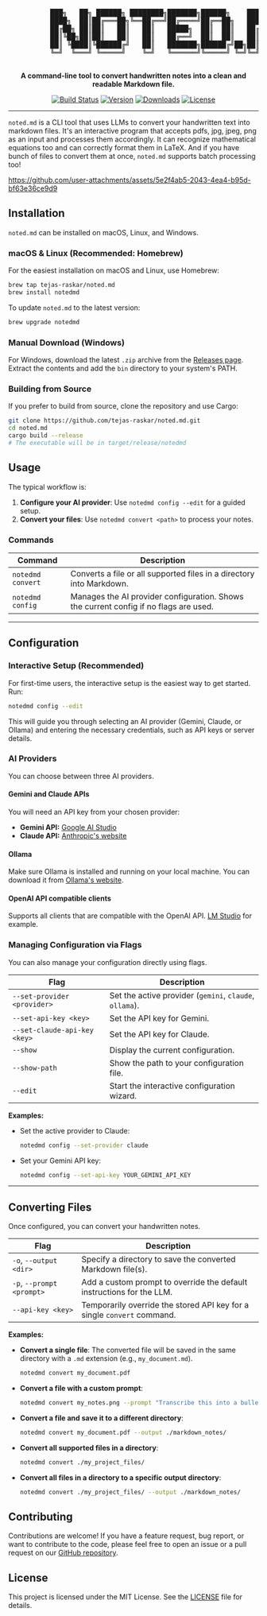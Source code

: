 <div align="center">
  <pre>
          ███╗   ██╗ ██████╗ ████████╗███████╗██████╗    ███╗   ███╗██████╗
          ████╗  ██║██╔═══██╗╚══██╔══╝██╔════╝██╔══██╗   ████╗ ████║██╔══██╗
          ██╔██╗ ██║██║   ██║   ██║   █████╗  ██║  ██║   ██╔████╔██║██║  ██║
          ██║╚██╗██║██║   ██║   ██║   ██╔══╝  ██║  ██║   ██║╚██╔╝██║██║  ██║
          ██║ ╚████║╚██████╔╝   ██║   ███████╗██████╔╝██╗██║ ╚═╝ ██║██████╔╝
          ╚═╝  ╚═══╝ ╚═════╝    ╚═╝   ╚══════╝╚═════╝ ╚═╝╚═╝     ╚═╝╚═════╝
  </pre>
</div>

<p align="center">
  <strong>A command-line tool to convert handwritten notes into a clean and readable Markdown file.</strong>
</p>

<p align="center">
  <a href="https://github.com/tejas-raskar/noted.md/actions"><img src="https://github.com/tejas-raskar/noted.md/actions/workflows/release.yml/badge.svg" alt="Build Status"></a>
  <a href="http://github.com/tejas-raskar/noted.md/releases"><img src="https://img.shields.io/github/v/tag/tejas-raskar/noted.md" alt="Version"></a>
  <a href="http://github.com/tejas-raskar/noted.md/releases"><img src="https://img.shields.io/github/downloads/tejas-raskar/noted.md/total?color=red" alt="Downloads"></a>
  <a href="https://github.com/tejas-raskar/noted.md/blob/main/LICENSE"><img src="https://img.shields.io/badge/license-MIT-blue.svg" alt="License"></a>
</p>

---

`noted.md` is a CLI tool that uses LLMs to convert your handwritten text into markdown files. It's an interactive program that accepts pdfs, jpg, jpeg, png as an input and processes them accordingly. It can recognize mathematical equations too and can correctly format them in LaTeX. And if you have bunch of files to convert them at once, `noted.md` supports batch processing too!


https://github.com/user-attachments/assets/5e2f4ab5-2043-4ea4-b95d-bf63e36ce9d9


## Installation

`noted.md` can be installed on macOS, Linux, and Windows.

### macOS & Linux (Recommended: Homebrew)

For the easiest installation on macOS and Linux, use Homebrew:

```bash
brew tap tejas-raskar/noted.md
brew install notedmd
```

To update `noted.md` to the latest version:

```bash
brew upgrade notedmd
```

### Manual Download (Windows)

For Windows, download the latest `.zip` archive from the [Releases page](https://github.com/tejas-raskar/noted.md/releases/latest). Extract the contents and add the `bin` directory to your system's PATH.

### Building from Source

If you prefer to build from source, clone the repository and use Cargo:

```bash
git clone https://github.com/tejas-raskar/noted.md.git
cd noted.md
cargo build --release
# The executable will be in target/release/notedmd
```

## Usage

The typical workflow is:
1.  **Configure your AI provider**: Use `notedmd config --edit` for a guided setup.
2.  **Convert your files**: Use `notedmd convert <path>` to process your notes.

### Commands

| Command           | Description                                                                          |
| ----------------- | ------------------------------------------------------------------------------------ |
| `notedmd convert` | Converts a file or all supported files in a directory into Markdown.                 |
| `notedmd config`  | Manages the AI provider configuration. Shows the current config if no flags are used. |

---

## Configuration

### Interactive Setup (Recommended)

For first-time users, the interactive setup is the easiest way to get started. Run:
```bash
notedmd config --edit
```
This will guide you through selecting an AI provider (Gemini, Claude, or Ollama) and entering the necessary credentials, such as API keys or server details.

### AI Providers

You can choose between three AI providers.

#### Gemini and Claude APIs
You will need an API key from your chosen provider:
- **Gemini API:** [Google AI Studio](https://aistudio.google.com/app/apikey)
- **Claude API:** [Anthropic's website](https://console.anthropic.com/dashboard)

#### Ollama
Make sure Ollama is installed and running on your local machine. You can download it from [Ollama's website](https://ollama.com/).

#### OpenAI API compatible clients
Supports all clients that are compatible with the OpenAI API. [LM Studio](https://lmstudio.ai/) for example.

### Managing Configuration via Flags

You can also manage your configuration directly using flags.

| Flag                             | Description                                                                 |
| -------------------------------- | --------------------------------------------------------------------------- |
| `--set-provider <provider>`      | Set the active provider (`gemini`, `claude`, `ollama`).                     |
| `--set-api-key <key>`            | Set the API key for Gemini.                                                 |
| `--set-claude-api-key <key>`     | Set the API key for Claude.                                                 |
| `--show`                         | Display the current configuration.                                          |
| `--show-path`                    | Show the path to your configuration file.                                   |
| `--edit`                         | Start the interactive configuration wizard.                                 |

**Examples:**
- Set the active provider to Claude:
  ```bash
  notedmd config --set-provider claude
  ```
- Set your Gemini API key:
  ```bash
  notedmd config --set-api-key YOUR_GEMINI_API_KEY
  ```

---

## Converting Files

Once configured, you can convert your handwritten notes.

| Flag                             | Description                                                                 |
| -------------------------------- | --------------------------------------------------------------------------- |
| `-o`, `--output <dir>`           | Specify a directory to save the converted Markdown file(s).                 |
| `-p`, `--prompt <prompt>`        | Add a custom prompt to override the default instructions for the LLM.       |
| `--api-key <key>`                | Temporarily override the stored API key for a single `convert` command.     |

**Examples:**

-   **Convert a single file**:
    The converted file will be saved in the same directory with a `.md` extension (e.g., `my_document.md`).
    ```bash
    notedmd convert my_document.pdf
    ```

-   **Convert a file with a custom prompt**:
    ```bash
    notedmd convert my_notes.png --prompt "Transcribe this into a bulleted list."
    ```

-   **Convert a file and save it to a different directory**:
    ```bash
    notedmd convert my_document.pdf --output ./markdown_notes/
    ```

-   **Convert all supported files in a directory**:
    ```bash
    notedmd convert ./my_project_files/
    ```

-   **Convert all files in a directory to a specific output directory**:
    ```bash
    notedmd convert ./my_project_files/ --output ./markdown_notes/
    ```

## Contributing

Contributions are welcome! If you have a feature request, bug report, or want to contribute to the code, please feel free to open an issue or a pull request on our [GitHub repository](https://github.com/tejas-raskar/noted.md).

## License

This project is licensed under the MIT License. See the [LICENSE](LICENSE) file for details.
